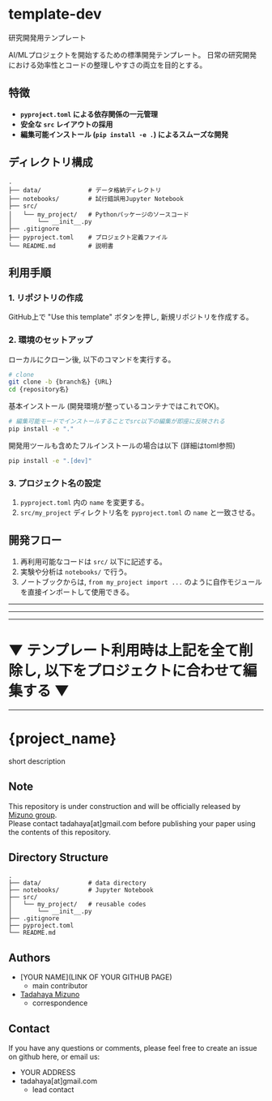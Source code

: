 # template-dev
研究開発用テンプレート

AI/MLプロジェクトを開始するための標準開発テンプレート。
日常の研究開発における効率性とコードの整理しやすさの両立を目的とする。

## 特徴

  - **`pyproject.toml` による依存関係の一元管理**
  - **安全な `src` レイアウトの採用**
  - **編集可能インストール (`pip install -e .`) によるスムーズな開発**

## ディレクトリ構成

```
.
├── data/             # データ格納ディレクトリ
├── notebooks/        # 試行錯誤用Jupyter Notebook
├── src/
│   └── my_project/   # Pythonパッケージのソースコード
│       └── __init__.py
├── .gitignore
├── pyproject.toml    # プロジェクト定義ファイル
└── README.md         # 説明書
```

## 利用手順

### 1\. リポジトリの作成

GitHub上で "Use this template" ボタンを押し, 新規リポジトリを作成する。

### 2\. 環境のセットアップ

ローカルにクローン後, 以下のコマンドを実行する。

```bash
# clone
git clone -b {branch名} {URL}
cd {repository名}
```
基本インストール (開発環境が整っているコンテナではこれでOK)。

```bash
# 編集可能モードでインストールすることでsrc以下の編集が即座に反映される
pip install -e "."
```

開発用ツールも含めたフルインストールの場合は以下 (詳細はtoml参照)
```bash
pip install -e ".[dev]"
```

### 3\. プロジェクト名の設定

1.  `pyproject.toml` 内の `name` を変更する。
2.  `src/my_project` ディレクトリ名を `pyproject.toml` の `name` と一致させる。

## 開発フロー

1.  再利用可能なコードは `src/` 以下に記述する。
2.  実験や分析は `notebooks/` で行う。
3.  ノートブックからは, `from my_project import ...` のように自作モジュールを直接インポートして使用できる。
  
***
***
***
# ▼ テンプレート利用時は上記を全て削除し, 以下をプロジェクトに合わせて編集する ▼
***

# {project_name}
short description  

## Note
This repository is under construction and will be officially released by [Mizuno group](https://github.com/mizuno-group).  
Please contact tadahaya[at]gmail.com before publishing your paper using the contents of this repository.  

## Directory Structure
```
.
├── data/             # data directory
├── notebooks/        # Jupyter Notebook
├── src/
│   └── my_project/   # reusable codes
│       └── __init__.py
├── .gitignore
├── pyproject.toml
└── README.md
```

## Authors
- [YOUR NAME](LINK OF YOUR GITHUB PAGE)  
    - main contributor  
- [Tadahaya Mizuno](https://github.com/tadahayamiz)  
    - correspondence  

## Contact
If you have any questions or comments, please feel free to create an issue on github here, or email us:  
- YOUR ADDRESS  
- tadahaya[at]gmail.com  
    - lead contact  